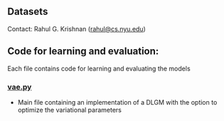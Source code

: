 ## Datasets
Contact: Rahul G. Krishnan (rahul@cs.nyu.edu)

## Code for learning and evaluation:
Each file contains code for learning and evaluating the models

### [vae.py](vae.py)
* Main file containing an implementation of a DLGM with the option to optimize the variational parameters 
